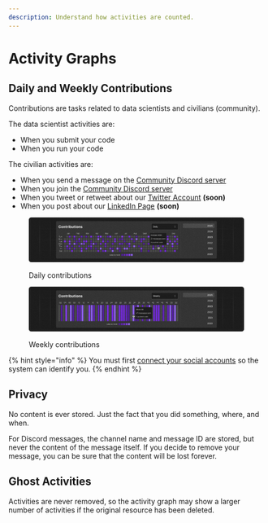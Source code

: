 ```yaml
---
description: Understand how activities are counted.
---
```


# Activity Graphs

## Daily and Weekly Contributions

Contributions are tasks related to data scientists and civilians (community).

The data scientist activities are:

* When you submit your code
* When you run your code

The civilian activities are:

* When you send a message on the [Community Discord server](https://discord.com/invite/veAtzsYn3M)
* When you join the [Community Discord server](https://discord.com/invite/veAtzsYn3M)
* When you tweet or retweet about our [Twitter Account](https://x.com/crunch_fdn) **(soon)**
* When you post about our [LinkedIn Page](https://www.linkedin.com/company/crunchdao/) **(soon)**

<figure><img src="../../.gitbook/assets/Contributions - 1 (1).png" alt=""><figcaption><p>Daily contributions</p></figcaption></figure>

<figure><img src="../../.gitbook/assets/Contributions - 2 (1).png" alt=""><figcaption><p>Weekly contributions</p></figcaption></figure>

{% hint style="info" %}
You must first [connect your social accounts](https://hub.crunchdao.com/account#connections) so the system can identify you.
{% endhint %}

## Privacy

No content is ever stored. Just the fact that you did something, where, and when.

For Discord messages, the channel name and message ID are stored, but never the content of the message itself. If you decide to remove your message, you can be sure that the content will be lost forever.

## Ghost Activities

Activities are never removed, so the activity graph may show a larger number of activities if the original resource has been deleted.
